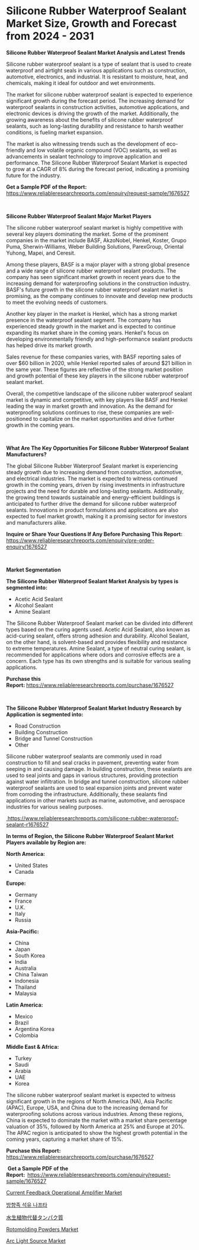 <p><h1>Silicone Rubber Waterproof Sealant Market Size, Growth and Forecast from 2024 - 2031</h1></p><p><strong>Silicone Rubber Waterproof Sealant Market Analysis and Latest Trends</strong></p>
<p><p>Silicone rubber waterproof sealant is a type of sealant that is used to create waterproof and airtight seals in various applications such as construction, automotive, electronics, and industrial. It is resistant to moisture, heat, and chemicals, making it ideal for outdoor and wet environments.</p><p>The market for silicone rubber waterproof sealant is expected to experience significant growth during the forecast period. The increasing demand for waterproof sealants in construction activities, automotive applications, and electronic devices is driving the growth of the market. Additionally, the growing awareness about the benefits of silicone rubber waterproof sealants, such as long-lasting durability and resistance to harsh weather conditions, is fueling market expansion.</p><p>The market is also witnessing trends such as the development of eco-friendly and low volatile organic compound (VOC) sealants, as well as advancements in sealant technology to improve application and performance. The Silicone Rubber Waterproof Sealant Market is expected to grow at a CAGR of 8% during the forecast period, indicating a promising future for the industry.</p></p>
<p><strong>Get a Sample PDF of the Report:&nbsp;</strong> <a href="https://www.reliableresearchreports.com/enquiry/request-sample/1676527">https://www.reliableresearchreports.com/enquiry/request-sample/1676527</a></p>
<p>&nbsp;</p>
<p><strong>Silicone Rubber Waterproof Sealant Major Market Players</strong></p>
<p><p>The silicone rubber waterproof sealant market is highly competitive with several key players dominating the market. Some of the prominent companies in the market include BASF, AkzoNobel, Henkel, Koster, Grupo Puma, Sherwin-Williams, Weber Building Solutions, ParexGroup, Oriental Yuhong, Mapei, and Ceresit.</p><p>Among these players, BASF is a major player with a strong global presence and a wide range of silicone rubber waterproof sealant products. The company has seen significant market growth in recent years due to the increasing demand for waterproofing solutions in the construction industry. BASF's future growth in the silicone rubber waterproof sealant market is promising, as the company continues to innovate and develop new products to meet the evolving needs of customers.</p><p>Another key player in the market is Henkel, which has a strong market presence in the waterproof sealant segment. The company has experienced steady growth in the market and is expected to continue expanding its market share in the coming years. Henkel's focus on developing environmentally friendly and high-performance sealant products has helped drive its market growth.</p><p>Sales revenue for these companies varies, with BASF reporting sales of over $60 billion in 2020, while Henkel reported sales of around $21 billion in the same year. These figures are reflective of the strong market position and growth potential of these key players in the silicone rubber waterproof sealant market.</p><p>Overall, the competitive landscape of the silicone rubber waterproof sealant market is dynamic and competitive, with key players like BASF and Henkel leading the way in market growth and innovation. As the demand for waterproofing solutions continues to rise, these companies are well-positioned to capitalize on the market opportunities and drive further growth in the coming years.</p></p>
<p>&nbsp;</p>
<p><strong>What Are The Key Opportunities For Silicone Rubber Waterproof Sealant Manufacturers?</strong></p>
<p><p>The global Silicone Rubber Waterproof Sealant market is experiencing steady growth due to increasing demand from construction, automotive, and electrical industries. The market is expected to witness continued growth in the coming years, driven by rising investments in infrastructure projects and the need for durable and long-lasting sealants. Additionally, the growing trend towards sustainable and energy-efficient buildings is anticipated to further drive the demand for silicone rubber waterproof sealants. Innovations in product formulations and applications are also expected to fuel market growth, making it a promising sector for investors and manufacturers alike.</p></p>
<p><strong>Inquire or Share Your Questions If Any Before Purchasing This Report:</strong> <a href="https://www.reliableresearchreports.com/enquiry/pre-order-enquiry/1676527">https://www.reliableresearchreports.com/enquiry/pre-order-enquiry/1676527</a></p>
<p>&nbsp;</p>
<p><strong>Market Segmentation</strong></p>
<p><strong>The Silicone Rubber Waterproof Sealant Market Analysis by types is segmented into:</strong></p>
<p><ul><li>Acetic Acid Sealant</li><li>Alcohol Sealant</li><li>Amine Sealant</li></ul></p>
<p><p>The Silicone Rubber Waterproof Sealant market can be divided into different types based on the curing agents used. Acetic Acid Sealant, also known as acid-curing sealant, offers strong adhesion and durability. Alcohol Sealant, on the other hand, is solvent-based and provides flexibility and resistance to extreme temperatures. Amine Sealant, a type of neutral curing sealant, is recommended for applications where odors and corrosive effects are a concern. Each type has its own strengths and is suitable for various sealing applications.</p></p>
<p><strong>Purchase this Report:&nbsp;</strong><a href="https://www.reliableresearchreports.com/purchase/1676527">https://www.reliableresearchreports.com/purchase/1676527</a></p>
<p>&nbsp;</p>
<p><strong>The Silicone Rubber Waterproof Sealant Market Industry Research by Application is segmented into:</strong></p>
<p><ul><li>Road Construction</li><li>Building Construction</li><li>Bridge and Tunnel Construction</li><li>Other</li></ul></p>
<p><p>Silicone rubber waterproof sealants are commonly used in road construction to fill and seal cracks in pavement, preventing water from seeping in and causing damage. In building construction, these sealants are used to seal joints and gaps in various structures, providing protection against water infiltration. In bridge and tunnel construction, silicone rubber waterproof sealants are used to seal expansion joints and prevent water from corroding the infrastructure. Additionally, these sealants find applications in other markets such as marine, automotive, and aerospace industries for various sealing purposes.</p></p>
<p><a href="https://www.reliableresearchreports.com/silicone-rubber-waterproof-sealant-r1676527">&nbsp;https://www.reliableresearchreports.com/silicone-rubber-waterproof-sealant-r1676527</a></p>
<p><strong>In terms of Region, the Silicone Rubber Waterproof Sealant Market Players available by Region are:</strong></p>
<p>
    <p> <strong> North America: </strong>
        <ul>
            <li>United States</li>
            <li>Canada</li>
        </ul>
        </p> 
    <p> <strong> Europe: </strong>
        <ul>
            <li>Germany</li>
            <li>France</li>
            <li>U.K.</li>
            <li>Italy</li>
            <li>Russia</li>
        </ul>
        </p> 
    <p> <strong> Asia-Pacific: </strong>
        <ul>
            <li>China</li>
            <li>Japan</li>
            <li>South Korea</li>
            <li>India</li>
            <li>Australia</li>
            <li>China Taiwan</li>
            <li>Indonesia</li>
            <li>Thailand</li>
            <li>Malaysia</li>
        </ul>
        </p> 
    <p> <strong> Latin America: </strong>
        <ul>
            <li>Mexico</li>
            <li>Brazil</li>
            <li>Argentina Korea</li>
            <li>Colombia</li>
        </ul>
        </p> 
    <p> <strong> Middle East & Africa: </strong>
        <ul>
            <li>Turkey</li>
            <li>Saudi</li>
            <li>Arabia</li>
            <li>UAE</li>
            <li>Korea</li>
        </ul>
    </p>
    </p>
<p><p>The silicone rubber waterproof sealant market is expected to witness significant growth in the regions of North America (NA), Asia Pacific (APAC), Europe, USA, and China due to the increasing demand for waterproofing solutions across various industries. Among these regions, China is expected to dominate the market with a market share percentage valuation of 35%, followed by North America at 25% and Europe at 20%. The APAC region is anticipated to show the highest growth potential in the coming years, capturing a market share of 15%.</p></p>
<p><strong>Purchase this Report: </strong><a href="https://www.reliableresearchreports.com/purchase/1676527">https://www.reliableresearchreports.com/purchase/1676527</a></p>
<p>&nbsp;<strong>Get a Sample PDF of the Report:&nbsp;&nbsp;</strong><a href="https://www.reliableresearchreports.com/enquiry/request-sample/1676527">https://www.reliableresearchreports.com/enquiry/request-sample/1676527</a></p>
<p><strong></strong></p>
<p><p><a href="https://issuu.com/reportprime-2/docs/current-feedback-operational-amplifier-market-size">Current Feedback Operational Amplifier Market</a></p><p><a href="https://medium.com/@staceyhilll80/%EC%95%84%EB%A1%9C%EB%A7%88%ED%8B%B1-%EC%84%9D%EC%9C%A0-%EB%82%98%ED%94%84%ED%83%80-%EC%8B%9C%EC%9E%A5-%EC%9D%B8%EC%82%AC%EC%9D%B4%ED%8A%B8-%EC%8B%9C%EC%9E%A5-%EB%8F%99%ED%96%A5-%EC%84%B1%EC%9E%A5-2024%EB%85%84%EB%B6%80%ED%84%B0-2031%EB%85%84%EA%B9%8C%EC%A7%80-%EC%98%88%EC%B8%A1%EC%A7%B8%EB%A1%A0-776c1dae9374">방향족 석유 나프타</a></p><p><a href="https://medium.com/@elmoray21/%E6%B0%B4%E8%8D%89%E4%BB%A3%E6%9B%BF%E3%82%BF%E3%83%B3%E3%83%91%E3%82%AF%E8%B3%AA%E5%B8%82%E5%A0%B4%E3%83%AC%E3%83%9D%E3%83%BC%E3%83%88%E3%81%AF-%E3%81%93%E3%81%AE%E5%B8%82%E5%A0%B4%E3%81%AE%E6%9C%80%E6%96%B0%E3%83%88%E3%83%AC%E3%83%B3%E3%83%89%E3%81%A8%E6%88%90%E9%95%B7%E6%A9%9F%E4%BC%9A%E3%82%92%E6%98%8E%E3%82%89%E3%81%8B%E3%81%AB%E3%81%97%E3%81%A6%E3%81%84%E3%81%BE%E3%81%99-8d84f6a330ff">水生植物代替タンパク質</a></p><p><a href="https://github.com/MyrtisWest1/Market-Research-Report-List-1/blob/main/rotomolding-powders-market.md">Rotomolding Powders Market</a></p><p><a href="https://issuu.com/reportprime-2/docs/arc-light-source-market-size-2030.pptx">Arc Light Source Market</a></p></p>